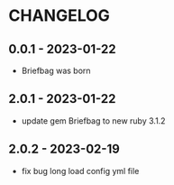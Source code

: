 # CHANGELOG

## 0.0.1 - 2023-01-22

* Briefbag was born

## 2.0.1 - 2023-01-22

* update gem Briefbag to new ruby 3.1.2 

## 2.0.2 - 2023-02-19

* fix bug long load config yml file

